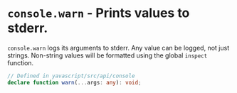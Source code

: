 # `console.warn` - Prints values to stderr.

`console.warn` logs its arguments to stderr. Any value can be logged, not just strings. Non-string values will be formatted using the global `inspect` function.

```ts
// Defined in yavascript/src/api/console
declare function warn(...args: any): void;
```
